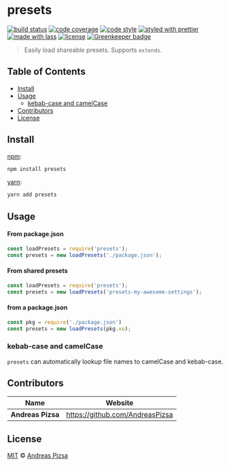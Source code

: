 # presets

[![build status](https://img.shields.io/travis/AndreasPizsa/presets.svg)](https://travis-ci.org/AndreasPizsa/presets)
[![code coverage](https://img.shields.io/codecov/c/github/AndreasPizsa/presets.svg)](https://codecov.io/gh/AndreasPizsa/presets)
[![code style](https://img.shields.io/badge/code_style-XO-5ed9c7.svg)](https://github.com/sindresorhus/xo)
[![styled with prettier](https://img.shields.io/badge/styled_with-prettier-ff69b4.svg)](https://github.com/prettier/prettier)
[![made with lass](https://img.shields.io/badge/made_with-lass-95CC28.svg)](https://lass.js.org)
[![license](https://img.shields.io/github/license/AndreasPizsa/presets.svg)](LICENSE) [![Greenkeeper badge](https://badges.greenkeeper.io/AndreasPizsa/presets.svg)](https://greenkeeper.io/)

> Easily load shareable presets. Supports `extends`.


## Table of Contents

* [Install](#install)
* [Usage](#usage)
  * [kebab-case and camelCase](#kebab-case-and-camelcase)
* [Contributors](#contributors)
* [License](#license)


## Install

[npm][]:

```sh
npm install presets
```

[yarn][]:

```sh
yarn add presets
```


## Usage

#### From package.json

```js
const loadPresets = require('presets');
const presets = new loadPresets('./package.json');
```

#### From shared presets

```js
const loadPresets = require('presets');
const presets = new loadPresets('presets-my-awesome-settings');
```

#### from a package.json

```js
const pkg = require('./package.json')
const presets = new loadPresets(pkg.xo);
```

### kebab-case and camelCase

`presets` can automatically lookup file names to camelCase and kebab-case.


## Contributors

| Name              | Website                           |
| ----------------- | --------------------------------- |
| **Andreas Pizsa** | <https://github.com/AndreasPizsa> |


## License

[MIT](LICENSE) © [Andreas Pizsa](https://github.com/AndreasPizsa)


## 

[npm]: https://www.npmjs.com/

[yarn]: https://yarnpkg.com/
